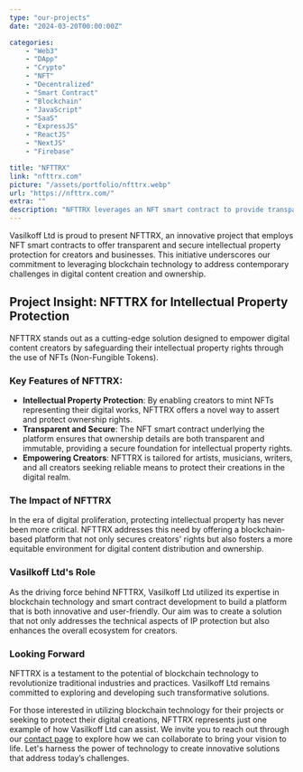 ```yaml
---
type: "our-projects"
date: "2024-03-20T00:00:00Z"

categories: 
    - "Web3"
    - "DApp"
    - "Crypto"
    - "NFT"
    - "Decentralized"
    - "Smart Contract"
    - "Blockchain"
    - "JavaScript"
    - "SaaS"
    - "ExpressJS"
    - "ReactJS"
    - "NextJS"
    - "Firebase"

title: "NFTTRX"
link: "nfttrx.com"
picture: "/assets/portfolio/nfttrx.webp"
url: "https://nfttrx.com/"
extra: ""
description: "NFTTRX leverages an NFT smart contract to provide transparent and secure intellectual property protection, ensuring ownership rights, copy rights, and digital content protection for creators and businesses."
---
```

Vasilkoff Ltd is proud to present NFTTRX, an innovative project that employs NFT smart contracts to offer transparent and secure intellectual property protection for creators and businesses. This initiative underscores our commitment to leveraging blockchain technology to address contemporary challenges in digital content creation and ownership.

## Project Insight: NFTTRX for Intellectual Property Protection
NFTTRX stands out as a cutting-edge solution designed to empower digital content creators by safeguarding their intellectual property rights through the use of NFTs (Non-Fungible Tokens).

### Key Features of NFTTRX:
- **Intellectual Property Protection**: By enabling creators to mint NFTs representing their digital works, NFTTRX offers a novel way to assert and protect ownership rights.
- **Transparent and Secure**: The NFT smart contract underlying the platform ensures that ownership details are both transparent and immutable, providing a secure foundation for intellectual property rights.
- **Empowering Creators**: NFTTRX is tailored for artists, musicians, writers, and all creators seeking reliable means to protect their creations in the digital realm.

### The Impact of NFTTRX
In the era of digital proliferation, protecting intellectual property has never been more critical. NFTTRX addresses this need by offering a blockchain-based platform that not only secures creators' rights but also fosters a more equitable environment for digital content distribution and ownership.

### Vasilkoff Ltd's Role
As the driving force behind NFTTRX, Vasilkoff Ltd utilized its expertise in blockchain technology and smart contract development to build a platform that is both innovative and user-friendly. Our aim was to create a solution that not only addresses the technical aspects of IP protection but also enhances the overall ecosystem for creators.

### Looking Forward
NFTTRX is a testament to the potential of blockchain technology to revolutionize traditional industries and practices. Vasilkoff Ltd remains committed to exploring and developing such transformative solutions.

For those interested in utilizing blockchain technology for their projects or seeking to protect their digital creations, NFTTRX represents just one example of how Vasilkoff Ltd can assist. We invite you to reach out through our [contact page](https://vasilkoff.com/contact-us) to explore how we can collaborate to bring your vision to life. Let's harness the power of technology to create innovative solutions that address today’s challenges.